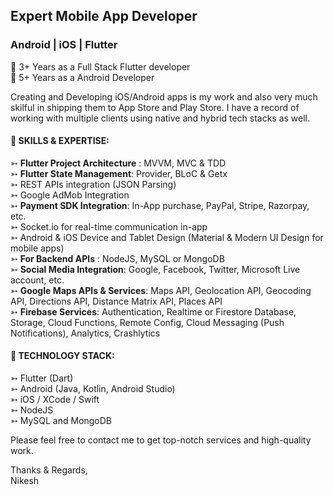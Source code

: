 
##  Expert Mobile App Developer  
###     Android | iOS | Flutter

<!-- 
**NikeshNayak/NikeshNayak** is a ✨ _special_ ✨ repository because its `README.md` (this file) appears on your GitHub profile.

Here are some ideas to get you started:

- 🔭 I’m currently working on ...
- 🌱 I’m currently learning ...
- 👯 I’m looking to collaborate on ...
- 🤔 I’m looking for help with ...
- 💬 Ask me about ...
- 📫 How to reach me: ...
- 😄 Pronouns: ...
- ⚡ Fun fact: ... -->

🥇 3+ Years as a Full Stack Flutter developer  
🥇 5+ Years as a Android Developer

Creating and Developing iOS/Android apps is my work and also very much skilful in shipping them to App Store and Play Store. I have a record of working with multiple clients using native and hybrid tech stacks as well.

#### 📌 SKILLS & EXPERTISE:

➳ **Flutter Project Architecture** : MVVM, MVC & TDD  
➳ **Flutter State Management**: Provider, BLoC & Getx  
➳ REST APIs integration (JSON Parsing)  
➳ Google AdMob Integration  
➳ **Payment SDK Integration**: In-App purchase, PayPal, Stripe, Razorpay, etc.  
➳ Socket.io for real-time communication in-app  
➳ Android & iOS Device and Tablet Design (Material & Modern UI Design for mobile apps)  
➳ **For Backend APIs** : NodeJS, MySQL or MongoDB  
➳ **Social Media Integration**: Google, Facebook, Twitter, Microsoft Live account, etc.  
➳ **Google Maps APIs & Services**: Maps API, Geolocation API, Geocoding API, Directions API, Distance Matrix API, Places API  
➳ **Firebase Services**: Authentication, Realtime or Firestore Database, Storage, Cloud Functions, Remote Config, Cloud Messaging (Push Notifications), Analytics, Crashlytics  

#### 📌 TECHNOLOGY STACK:

➳ Flutter (Dart)  
➳ Android (Java, Kotlin, Android Studio)  
➳ iOS / XCode / Swift  
➳ NodeJS  
➳ MySQL and MongoDB  

Please feel free to contact me to get top-notch services and high-quality work.

Thanks & Regards,  
Nikesh
